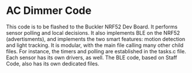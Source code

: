 AC Dimmer Code
===================

This code is to be flashed to the Buckler NRF52 Dev Board. It performs sensor polling and local decisions. It also implements BLE on the NRF52 (advertisments), and implements the two smart features: motion detection and light tracking. It is modular, with the main file calling many other child files. For instance, the timers and polling are established in the tasks.c file. Each sensor has its own drivers, as well. The BLE code, based on Staff Code, also has its own dedicated files. 
